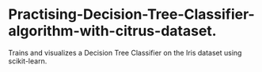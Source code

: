# Practising-Decision-Tree-Classifier-algorithm-with-citrus-dataset.
Trains and visualizes a Decision Tree Classifier on the Iris dataset using scikit-learn.
